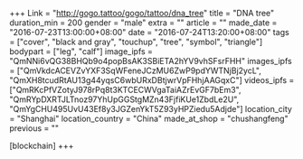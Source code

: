 +++
Link = "http://gogo.tattoo/gogo/tattoo/dna_tree"
title = "DNA tree"
duration_min = 200
gender = "male"
extra = ""
article = ""
made_date = "2016-07-23T13:00:00+08:00"
date = "2016-07-24T13:20:00+08:00"
tags = ["cover", "black and gray", "touchup", "tree", "symbol", "triangle"]
bodypart = ["leg", "calf"]
image_ipfs = "QmNNi6vQG38BHQb9o4popBsAK3SBiETA2hYV9vhSFsrFHH"
images_ipfs = ["QmVkdcACEVZvYXF3SqWFeneJCzMU6ZwP9pdYWTNjBj2ycL", "QmXH8tcudRtAU13g44yqsC6wbURxDBtjwrVpFHhjAAGqxC"]
videos_ipfs = ["QmRKcPfVZotyJ978rPq8t3KTCECWVgaTaiAZrEvGF7bEm3",
"QmRYpDXRTJLTnoz97YhUpGGStgMZn43FjfiKUe1ZbdLe2U",
"QmYgCHU495UvU43Ef8y3JGZenYkT5Z93yHPZiedu5Adjde"]
location_city = "Shanghai"
location_country = "China"
made_at_shop = "chushangfeng"
previous = ""

[blockchain]
+++
